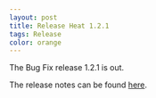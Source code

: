 ```yaml
---
layout: post
title: Release Heat 1.2.1
tags: Release
color: orange
---
```


The Bug Fix release 1.2.1 is out.

The release notes can be found [here](https://github.com/helmholtz-analytics/heat/releases/tag/v1.2.1).
